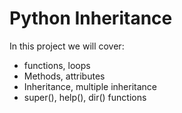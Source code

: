 # Python Inheritance

In this project we will cover:
+ functions, loops
+ Methods, attributes
+ Inheritance, multiple inheritance
+ super(), help(), dir() functions
